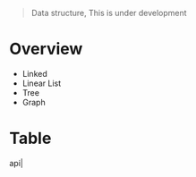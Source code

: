 > Data structure, This is under development

# Overview
- Linked
- Linear List
- Tree
- Graph

# Table
api|
